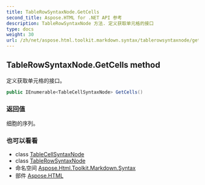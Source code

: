 ```yaml
---
title: TableRowSyntaxNode.GetCells
second_title: Aspose.HTML for .NET API 参考
description: TableRowSyntaxNode 方法. 定义获取单元格的接口
type: docs
weight: 30
url: /zh/net/aspose.html.toolkit.markdown.syntax/tablerowsyntaxnode/getcells/
---
```

## TableRowSyntaxNode.GetCells method

定义获取单元格的接口。

```csharp
public IEnumerable<TableCellSyntaxNode> GetCells()
```

### 返回值

细胞的序列。

### 也可以看看

* class [TableCellSyntaxNode](../../tablecellsyntaxnode/)
* class [TableRowSyntaxNode](../)
* 命名空间 [Aspose.Html.Toolkit.Markdown.Syntax](../../tablerowsyntaxnode/)
* 部件 [Aspose.HTML](../../../)


